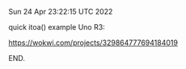 Sun 24 Apr 23:22:15 UTC 2022

quick itoa() example Uno R3:

  https://wokwi.com/projects/329864777694184019

END.
